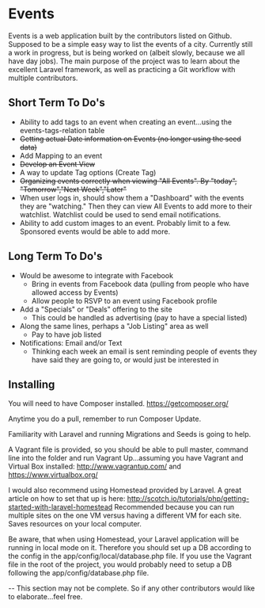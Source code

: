 # Events

Events is a web application built by the contributors listed on Github. Supposed to be a simple easy way to list the events of a city. Currently still a work in progress, but is being worked on (albeit slowly, because we all have day jobs). The main purpose of the project was to learn about the excellent Laravel framework, as well as practicing a Git workflow with multiple contributors. 


## Short Term To Do's

* Ability to add tags to an event when creating an event...using the events-tags-relation table
* ~~Getting actual Date information on Events (no longer using the seed data)~~
* Add Mapping to an event
* ~~Develop an Event View~~
* A way to update Tag options (Create Tag)
* ~~Organizing events correctly when viewing "All Events". By "today", "Tomorrow","Next Week","Later"~~
* When user logs in, should show them a "Dashboard" with the events they are "watching." Then they can view All Events to add more to their watchlist. Watchlist could be used to send email notifications.
* Ability to add custom images to an event. Probably limit to a few. Sponsored events would be able to add more.

## Long Term To Do's

* Would be awesome to integrate with Facebook
	* Bring in events from Facebook data (pulling from people who have allowed access by Events)
	* Allow people to RSVP to an event using Facebook profile
* Add a "Specials" or "Deals" offering to the site
	* This could be handled as advertising (pay to have a special listed)
* Along the same lines, perhaps a "Job Listing" area as well
	* Pay to have job listed
* Notifications: Email and/or Text
	* Thinking each week an email is sent reminding people of events they have said they are going to, or would just be interested in


## Installing

You will need to have Composer installed. https://getcomposer.org/

Anytime you do a pull, remember to run Composer Update.

Familiarity with Laravel and running Migrations and Seeds is going to help.

A Vagrant file is provided, so you should be able to pull master, command line into the folder and run Vagrant Up...assuming you have Vagrant and Virtual Box installed: http://www.vagrantup.com/  and https://www.virtualbox.org/

I would also recommend using Homestead provided by Laravel. A great article on how to set that up is here: http://scotch.io/tutorials/php/getting-started-with-laravel-homestead    Recommended because you can run multiple sites on the one VM versus having a different VM for each site. Saves resources on your local computer.

Be aware, that when using Homestead, your Laravel application will be running in local mode on it. Therefore you should set up a DB according to the config in the app/config/local/database.php file. If you use the Vagrant file in the root of the project, you would probably need to setup a DB following the app/config/database.php file.

-- This section may not be complete. So if any other contributors would like to elaborate...feel free.